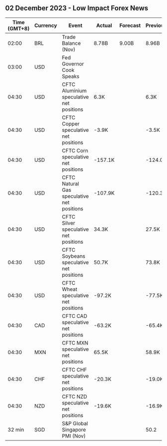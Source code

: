 ## 02 December 2023 - Low Impact Forex News

| Time (GMT+8) | Currency | Event | Actual | Forecast | Previous |
|------|----------|-------|--------|----------|----------|
| 02:00 | BRL | Trade Balance (Nov) | 8.78B | 9.00B | 8.96B |
| 03:00 | USD | Fed Governor Cook Speaks |  |  |  |
| 04:30 | USD | CFTC Aluminium speculative net positions | 6.3K |  | 6.3K |
| 04:30 | USD | CFTC Copper speculative net positions | -3.9K |  | -3.5K |
| 04:30 | USD | CFTC Corn speculative net positions | -157.1K |  | -124.0K |
| 04:30 | USD | CFTC Natural Gas speculative net positions | -107.9K |  | -120.3K |
| 04:30 | USD | CFTC Silver speculative net positions | 34.3K |  | 27.5K |
| 04:30 | USD | CFTC Soybeans speculative net positions | 50.7K |  | 73.8K |
| 04:30 | USD | CFTC Wheat speculative net positions | -97.2K |  | -77.5K |
| 04:30 | CAD | CFTC CAD speculative net positions | -63.2K |  | -65.4K |
| 04:30 | MXN | CFTC MXN speculative net positions | 65.5K |  | 58.9K |
| 04:30 | CHF | CFTC CHF speculative net positions | -20.3K |  | -19.0K |
| 04:30 | NZD | CFTC NZD speculative net positions | -19.6K |  | -16.9K |
| 32 min | SGD | S&P Global Singapore PMI (Nov) |  |  | 50.2 |
